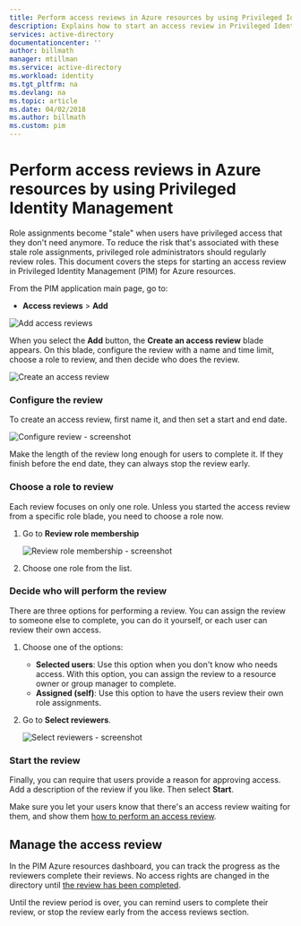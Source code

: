 ```yaml
---
title: Perform access reviews in Azure resources by using Privileged Identity Management | Microsoft Docs
description: Explains how to start an access review in Privileged Identity Management for Azure Resources
services: active-directory
documentationcenter: ''
author: billmath
manager: mtillman
ms.service: active-directory
ms.workload: identity
ms.tgt_pltfrm: na
ms.devlang: na
ms.topic: article
ms.date: 04/02/2018
ms.author: billmath
ms.custom: pim
---
```



# Perform access reviews in Azure resources by using Privileged Identity Management
Role assignments become "stale" when users have privileged access that they don't need anymore. To reduce the risk that's associated with these stale role assignments, privileged role administrators should regularly review roles. This document covers the steps for starting an access review in Privileged Identity Management (PIM) for Azure resources.

From the PIM application main page, go to:

* **Access reviews** > **Add**

![Add access reviews](media/azure-pim-resource-rbac/rbac-access-review-home.png)

When you select the **Add** button, the **Create an access review** blade appears. On this blade, configure the review with a name and time limit, choose a role to review, and then decide who does the review.

![Create an access review](media/azure-pim-resource-rbac/rbac-create-access-review.png)

### Configure the review
To create an access review, first name it, and then set a start and end date.

![Configure review - screenshot](media/azure-pim-resource-rbac/rbac-access-review-setting-1.png)

Make the length of the review long enough for users to complete it. If they finish before the end date, they can always stop the review early.

### Choose a role to review
Each review focuses on only one role. Unless you started the access review from a specific role blade, you need to choose a role now.

1. Go to **Review role membership**
   
    ![Review role membership - screenshot](media/azure-pim-resource-rbac/rbac-access-review-setting-2.png)
2. Choose one role from the list.

### Decide who will perform the review
There are three options for performing a review. You can assign the review to someone else to complete, you can do it yourself, or each user can review their own access.

1. Choose one of the options:
   
   * **Selected users**: Use this option when you don't know who needs access. With this option, you can assign the review to a resource owner or group manager to complete.
   * **Assigned (self)**: Use this option to have the users review their own role assignments.
   
2. Go to **Select reviewers**.
   
    ![Select reviewers - screenshot](media/azure-pim-resource-rbac/rbac-access-review-setting-3.png)

### Start the review
Finally, you can require that users provide a reason for approving access. Add a description of the review if you like. Then select **Start**.

Make sure you let your users know that there's an access review waiting for them, and show them [how to perform an access review](pim-resource-roles-perform-access-review.md).

## Manage the access review
In the PIM Azure resources dashboard, you can track the progress as the reviewers complete their reviews. No access rights are changed in the directory until [the review has been completed](pim-resource-roles-complete-access-review.md).

Until the review period is over, you can remind users to complete their review, or stop the review early from the access reviews section.

